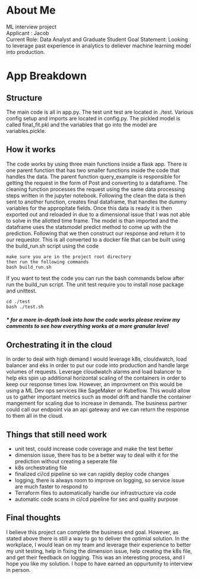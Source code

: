 
# About Me
ML interview project   
Applicant : Jacob  
Current Role: Data Analyst  and Graduate Student
Goal Statement: Looking to leverage past experience in analytics to deliever machine learning model into production.


# App Breakdown 

## Structure
The main code is all in app.py. The test unit test are located in ./test. Various config setup and imports are located in config.py. The pickled model is called final_fit.pkl and the variables that go into the model are variables.pickle. 

## How it works
The code works by using three main functions inside a flask app. There is one parent function that has two smaller functions inside the code that handles the data. The parent function query_example is responsible for getting the request in the form of Post and converting to a dataframe. The cleaning function processes the request using the same data processing steps written in the jupyter notebook. Following the clean the data is then sent to another function, creates final dataframe, that handles the dummy variables for the appropitate fields. Once this data is ready it is then exported out and reloaded in due to a dimensional issue that I was not able to solve in the allotted time frame. The model is than imported and the dataframe uses the statsmodel predict method to come up with the prediction. Following that we then construct our response and return it to our requestor. This is all converted to a docker file that can be built using the build_run.sh script using the code 
~~~
make sure you are in the project root directory 
then run the following commands
bash build_run.sh
~~~ 
If you want to test the code you can run the bash commands below after run the build_run script. The unit test require you to install nose package and unittest. 
~~~
cd ./test
bash ./test.sh
~~~
 ##### * for a more in-depth look into how the code works please review my comments to see how everything works at a more granular level 

## Orchestrating it in the cloud
In order to deal with high demand I would leverage k8s, clouldwatch, load balancer and eks in order to put our code into production and handle large volumes of requests. Leverage cloudwatch alarms and load balancer to help eks spin up additional horizontal scaling of the containers in order to keep our response times low. However, an improvment on this would be using a ML Dev ops services like SageMaker or Kubeflow. This would allow us to gather important metrics such as model drift and handle the container mangement for scaling due to increase in demands. The business partner could call our endpoint via an api gateway and we can return the response to them all in the cloud.



## Things that still need work 

* unit test, could increase code coverage and make the test better
* dimension issue, there has to be a better way to deal with it for the prediction without creating a seperate file
* k8s orchestrating file 
* finalized ci/cd pipeline so we can rapidly deploy code changes 
* logging, there is always room to improve on logging, so service issue are much faster to respond to
* Terraform files to automatically handle our infrastructure via code
* automatic code scans in ci/cd pipeline for sec and quality purpose 


## Final thoughts
I believe this project can complete the business end goal. However, as stated above there is still a way to go to deliver the optimial solution. In the workplace, I would lean on my team and leverage their experience to better my unit testing, help in fixing the dimension issue, help creating the k8s file, and get their feedback on logging. This was an interesting process, and I hope you like my solution. I hope to have earned an oppurtunity to interview in person.
